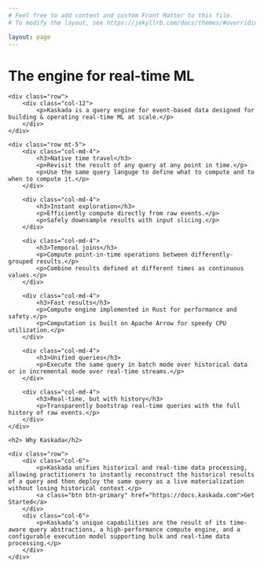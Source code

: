```yaml
---
# Feel free to add content and custom Front Matter to this file.
# To modify the layout, see https://jekyllrb.com/docs/themes/#overriding-theme-defaults

layout: page
---
```


<div class="container mt-5 mb-5">
    <h1> The engine for real-time ML</h1>

    <div class="row">
        <div class="col-12">
            <p>Kaskada is a query engine for event-based data designed for building & operating real-time ML at scale.</p>
        </div>
    </div>

    <div class="row mt-5">
        <div class="col-md-4">
            <h3>Native time travel</h3>
            <p>Revisit the result of any query at any point in time.</p>
            <p>Use the same query languge to define what to compute and to when to compute it.</p>
        </div>

        <div class="col-md-4">
            <h3>Instant exploration</h3>
            <p>Efficiently compute directly from raw events.</p>
            <p>Safely downsample results with input slicing.</p>
        </div>

        <div class="col-md-4">
            <h3>Temporal joins</h3>
            <p>Compute point-in-time operations between differently-grouped results.</p>
            <p>Combine results defined at different times as continuous values.</p>
        </div>

        <div class="col-md-4">
            <h3>Fast results</h3>
            <p>Compute engine implemented in Rust for performance and safety.</p>
            <p>Computation is built on Apache Arrow for speedy CPU utilization.</p>
        </div>

        <div class="col-md-4">
            <h3>Unified queries</h3>
            <p>Execute the same query in batch mode over historical data or in incremental mode over real-time streams.</p>
        </div>

        <div class="col-md-4">
            <h3>Real-time, but with history</h3>
            <p>Transparently bootstrap real-time queries with the full history of raw events.</p>
        </div>
    </div>

    <h2> Why Kaskada</h2>

    <div class="row">
        <div class="col-6">
            <p>Kaskada unifies historical and real-time data processing, allowing practitioners to instantly reconstruct the historical results of a query and then deploy the same query as a live materialization without losing historical context.</p>
            <a class="btn btn-primary" href="https://docs.kaskada.com">Get Started</a>
        </div>
        <div class="col-6">
            <p>Kaskada’s unique capabilities are the result of its time-aware query abstractions, a high-performance compute engine, and a configurable execution model supporting bulk and real-time data processing.</p>
        </div>
    </div>
</div>
